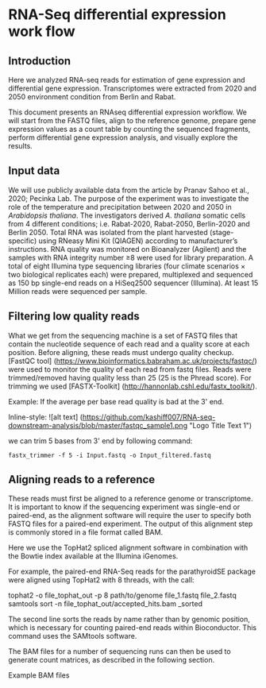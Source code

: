 # RNA-Seq differential expression work flow

## Introduction

Here we analyzed RNA-seq reads for estimation of gene expression and differential gene expression. Transcriptomes were extracted from 2020 and 2050 environment condition from Berlin and Rabat.

This document presents an RNAseq differential expression workflow. We will start from the FASTQ files, align to the reference genome, prepare gene expression values as a count table by counting the sequenced fragments, perform differential gene expression analysis, and visually explore the results.

## Input data
We will use publicly available data from the article by Pranav Sahoo et al., 2020; Pecinka Lab. The purpose of the experiment was to investigate the role of the temperature and precipitation between 2020 and 2050 in *Arabidopsis thaliana*. The investigators derived *A. thaliana* somatic cells from 4 different conditions; i.e. Rabat-2020, Rabat-2050, Berlin-2020 and Berlin 2050. Total RNA was isolated from the plant harvested (stage-specific) using RNeasy Mini Kit (QIAGEN) according to manufacturer’s instructions. RNA quality was monitored on Bioanalyzer (Agilent) and the samples with RNA integrity number ≥8 were used for library preparation. A total of eight Illumina type sequencing libraries (four climate scenarios × two biological replicates each) were prepared, multiplexed and sequenced as 150 bp single-end reads on a HiSeq2500 sequencer (Illumina). At least 15 Million reads were sequenced per sample.

## Filtering low quality reads
What we get from the sequencing machine is a set of FASTQ files that contain the nucleotide sequence of each read and a quality score at each position. Before aligning, these reads must undergo quality checkup. [FastQC tool] (https://www.bioinformatics.babraham.ac.uk/projects/fastqc/) were used to monitor the quality of each read from fastq files. Reads were trimmed/removed having quality less than 25 (25 is the Phread score). For trimming we used [FASTX-Toolkit] (http://hannonlab.cshl.edu/fastx_toolkit/). 

Example:
If the average per base read quality is bad at the 3' end.

Inline-style: 
![alt text] (https://github.com/kashiff007/RNA-seq-downstream-analysis/blob/master/fastqc_sample1.png "Logo Title Text 1")

we can trim 5 bases from 3' end by following command:
```
fastx_trimmer -f 5 -i Input.fastq -o Input_filtered.fastq
```

## Aligning reads to a reference
These reads must first be aligned to a reference genome or transcriptome. It is important to know if the sequencing experiment was single-end or paired-end, as the alignment software will require the user to specify both FASTQ files for a paired-end experiment. The output of this alignment step is commonly stored in a file format called BAM.

Here we use the TopHat2 spliced alignment software in combination with the Bowtie index available at the Illumina iGenomes.

For example, the paired-end RNA-Seq reads for the parathyroidSE package were aligned using TopHat2 with 8 threads, with the call:

 tophat2 -o file_tophat_out -p 8 path/to/genome file_1.fastq file_2.fastq samtools sort -n file_tophat_out/accepted_hits.bam _sorted 

The second line sorts the reads by name rather than by genomic position, which is necessary for counting paired-end reads within Bioconductor. This command uses the SAMtools software.

The BAM files for a number of sequencing runs can then be used to generate count matrices, as described in the following section.

Example BAM files
